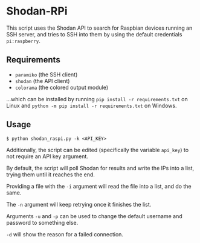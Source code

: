 # Shodan-RPi

This script uses the Shodan API to search for Raspbian devices running an SSH server, and tries to SSH into them by using the default credentials `pi:raspberry`.

## Requirements
* `paramiko` (the SSH client)  
* `shodan` (the API client)
* `colorama` (the colored output module)

...which can be installed by running `pip install -r requirements.txt` on Linux and `python -m pip install -r requirements.txt` on Windows.

## Usage
```
$ python shodan_raspi.py -k <API_KEY>
```
Additionally, the script can be edited (specifically the variable `api_key`) to not require an API key argument.

By default, the script will poll Shodan for results and write the IPs into a list, trying them until it reaches the end.

Providing a file with the `-i` argument will read the file into a list, and do the same.

The `-n` argument will keep retrying once it finishes the list.

Arguments `-u` and `-p` can be used to change the default username and password to something else.

`-d` will show the reason for a failed connection.
